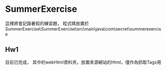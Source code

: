 # SummerExercise
這裡將會記錄暑假的練習題，
程式碼放置於SummerExercise\SummerExercise\src\main\java\com\secret\summerexercise

## Hw1
目前已完成，
其中的webHtml資料夾，放置來源網站的Html，僅作為抓取Tags用
